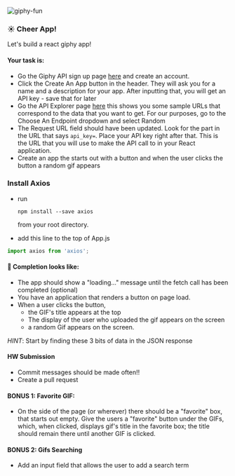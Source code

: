 ![giphy-fun](https://media.giphy.com/media/26xBKJclSF8d57UWs/giphy.gif)

### :sunny: Cheer App!
 
Let's build a react giphy app!

#### Your task is:
* Go the Giphy API sign up page [here](https://developers.giphy.com/) and create an account.
* Click the Create An App button in the header. They will ask you for a name and a description for your app. After inputting that, you will get an API key - save that for later
* Go the API Explorer page [here](https://developers.giphy.com/explorer/) this shows you some sample URLs that correspond to the data that you want to get. For our purposes, go to the Choose An Endpoint dropdown and select Random
* The Request URL field should have been updated. Look for the part in the URL that says `api_key=`. Place your API key right after that. This is the URL that you will use to make the API call to in your React application.
* Create an app the starts out with a button and when the user clicks the button a random gif appears

### Install Axios
- run 
    ```
    npm install --save axios
    ```
    from your root directory.

- add this line to the top of App.js
```js
import axios from 'axios';
```

#### 🚀 Completion looks like:

* The app should show a "loading..." message until the fetch call has been completed (optional)
* You have an application that renders a button on page load.
* When a user clicks the button, 
    - the GIF's title appears at the top
    - The display of the user who uploaded the gif appears on the screen
    - a random Gif appears on the screen.

*HINT*: Start by finding these 3 bits of data in the JSON response


#### HW Submission

* Commit messages should be made often!!
* Create a pull request 


#### BONUS 1: Favorite GIF:
* On the side of the page (or wherever) there should be a "favorite" box, that starts out empty. Give the users a "favorite" button under the GIFs, which, when clicked, displays gif's title in the favorite box; the title should remain there until another GIF is clicked.


#### BONUS 2: Gifs Searching

* Add an input field that allows the user to add a search term


